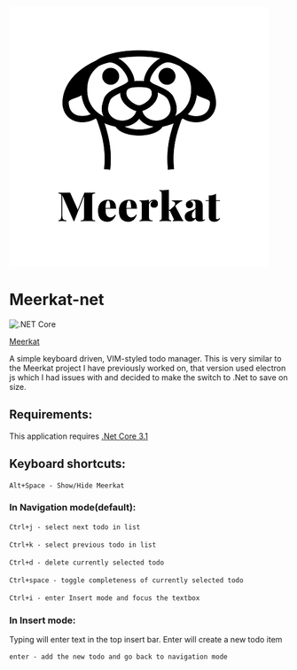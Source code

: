 ![Meerkat](https://raw.githubusercontent.com/oldtimerza/meerkat/master/logo.png)

# Meerkat-net
![.NET Core](https://github.com/oldtimerza/meerkat-net/workflows/.NET%20Core/badge.svg)

[Meerkat](https://oldtimerza.github.io/meerkat-site/)

A simple keyboard driven, VIM-styled todo manager. This is very similar to the Meerkat project I have previously worked on, that version used electron js which I had issues with and decided to make the switch to .Net to save on size.

## Requirements:
This application requires [.Net Core 3.1](https://dotnet.microsoft.com/download/dotnet-core/3.1)

## Keyboard shortcuts:

    Alt+Space - Show/Hide Meerkat

### In Navigation mode(default):

    Ctrl+j - select next todo in list

    Ctrl+k - select previous todo in list

    Ctrl+d - delete currently selected todo

    Ctrl+space - toggle completeness of currently selected todo

    Ctrl+i - enter Insert mode and focus the textbox

### In Insert mode:

Typing will enter text in the top insert bar. Enter will create a new todo item

    enter - add the new todo and go back to navigation mode
